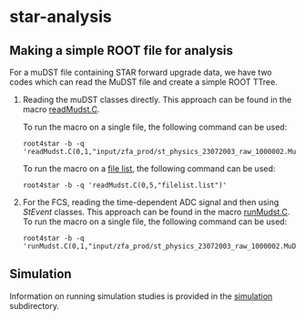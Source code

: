 # star-analysis

Making a simple ROOT file for analysis
--------------------------------------
For a muDST file containing STAR forward upgrade data, we have two codes which can read the MuDST file and create a simple ROOT TTree.

1. Reading the muDST classes directly. This approach can be found in the macro [readMudst.C](readMudst.C).
   
   To run the macro on a single file, the following command can be used:
   ```
   root4star -b -q 'readMudst.C(0,1,"input/zfa_prod/st_physics_23072003_raw_1000002.MuDst.root")'
   ```
   To run the macro on a [file list](input/filelist.list), the following command can be used:
   ```
   root4star -b -q 'readMudst.C(0,5,"filelist.list")'
   ```
   
2. For the FCS, reading the time-dependent ADC signal and then using <i>StEvent</i> classes. This approach can be found in the macro [runMudst.C](runMudst.C).
   To run the macro on a single file, the following command can be used:
   ```
   root4star -b -q 'runMudst.C(0,1,"input/zfa_prod/st_physics_23072003_raw_1000002.MuDst.root")'
   ```

Simulation
----------
Information on running simulation studies is provided in the [simulation](simulation) subdirectory.
